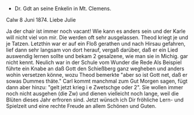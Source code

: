 + Dr. Gdt an seine Enkelin in Mt. Clemens.

 Calw 8 Juni 1874.
Liebe Julie

Ja der chair ist immer noch vacant! Wie kann es anders sein und der Karle will nicht viel von mir. Die werden oft sehr ausgelassen. Theod kriegt je und je Tatzen. Letzthin war er auf ein Floß gerathen und nach Hirsau gefahren, lief dann sehr langsam von dort herauf, vergaß darüber, daß er ein Lied auswendig lernen sollte und bekam 2 gesalzene, wie man sie in Michig. gar nicht kennt. Neulich war in der Schule vom Wunder die Rede Als Beispiel führte ein Knabe an daß Gott den Schießberg ganz wegheben und anders wohin versetzen könne, wozu Theod bemerkte "aber so ist Gott net, daß er sowas Dummes thäte." Carl kommt manchmal zum Gut Morgen sagen, fügt dann aber hinzu: "gelt jetzt krieg i e Zwetschge oder 2". Sie wollen immer noch nicht ausgehen (die Zw) und dienen vielleicht noch lange, weil die Blüten dieses Jahr erfroren sind. Jetzt wünsch ich Dir fröhliche Lern- und Spielzeit und eine rechte Freude an allem Schönen und Guten.
